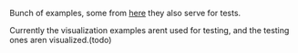 
Bunch of examples, some from
[here](https://github.com/ethereum/cpp-ethereum/wiki/LLL-Examples-for-PoC-5)
they also serve for tests.

Currently the visualization examples arent used for testing, and the testing
ones aren visualized.(todo)
